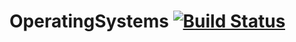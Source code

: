 # OperatingSystems [![Build Status](https://travis-ci.org/JIexa24/OperatingSystems.svg?branch=master)](https://travis-ci.org/JIexa24/OperatingSystems)


